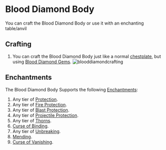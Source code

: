 # Blood Diamond Body

You can craft the Blood Diamond Body or use it with an enchanting table/anvil

## Crafting

1) You can craft the Blood Diamond Body just like a normal [chestplate](http://minecraft.gamepedia.com/Chestplate), but using [Blood Diamond Gems](https://teamcstudios.github.io/CStudiosMod/wiki/blooddiamond).
![blooddiamondcrafting](https://t.gyazo.com/teams/chew/e87fe90bf7b18510a8de2f38ab6c364d.png)

## Enchantments

The Blood Diamond Body Supports the following [Enchantments](http://minecraft.gamepedia.com/Enchanting):

1) Any tier of [Protection](http://minecraft.gamepedia.com/Enchanting#Protection).
2) Any tier of [Fire Protection](http://minecraft.gamepedia.com/Enchanting#Fire_Protection).
3) Any tier of [Blast Protection](http://minecraft.gamepedia.com/Enchanting#Blast_Protection).
4) Any tier of [Projectile Protection](http://minecraft.gamepedia.com/Enchanting#Projectile_Protection).
5) Any tier of [Thorns](http://minecraft.gamepedia.com/Enchanting#Thorns).
6) [Curse of Binding](http://minecraft.gamepedia.com/Enchanting#Curse_of_Binding).
7) Any tier of [Unbreaking](http://minecraft.gamepedia.com/Enchanting#Unbreaking).
8) [Mending](http://minecraft.gamepedia.com/Enchanting#Mending).
9) [Curse of Vanishing](http://minecraft.gamepedia.com/Enchanting#Curse_of_Vanishing).
